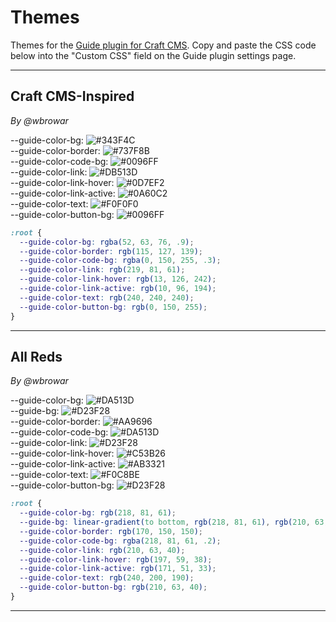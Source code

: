 # Themes

Themes for the [Guide plugin for Craft CMS](https://github.com/wbrowar/craft-3-guide). Copy and paste the CSS code below into the "Custom CSS" field on the Guide plugin settings page.

---

## Craft CMS-Inspired
*By @wbrowar*


--guide-color-bg: ![#343F4C](https://placehold.it/15/343F4C/000000?text=+)<br>
--guide-color-border: ![#737F8B](https://placehold.it/15/737F8B/000000?text=+)<br>
--guide-color-code-bg: ![#0096FF](https://placehold.it/15/0096FF/000000?text=+)<br>
--guide-color-link: ![#DB513D](https://placehold.it/15/DB513D/000000?text=+)<br>
--guide-color-link-hover: ![#0D7EF2](https://placehold.it/15/0D7EF2/000000?text=+)<br>
--guide-color-link-active: ![#0A60C2](https://placehold.it/15/0A60C2/000000?text=+)<br>
--guide-color-text: ![#F0F0F0](https://placehold.it/15/F0F0F0/000000?text=+)<br>
--guide-color-button-bg: ![#0096FF](https://placehold.it/15/0096FF/000000?text=+)<br>

```css
:root {
  --guide-color-bg: rgba(52, 63, 76, .9);
  --guide-color-border: rgb(115, 127, 139);
  --guide-color-code-bg: rgba(0, 150, 255, .3);
  --guide-color-link: rgb(219, 81, 61);
  --guide-color-link-hover: rgb(13, 126, 242);
  --guide-color-link-active: rgb(10, 96, 194);
  --guide-color-text: rgb(240, 240, 240);
  --guide-color-button-bg: rgb(0, 150, 255);
}
```

---

## All Reds
*By @wbrowar*


--guide-color-bg: ![#DA513D](https://placehold.it/15/DA513D/000000?text=+)<br>
--guide-bg: ![#D23F28](https://placehold.it/15/D23F28/000000?text=+)<br>
--guide-color-border: ![#AA9696](https://placehold.it/15/AA9696/000000?text=+)<br>
--guide-color-code-bg: ![#DA513D](https://placehold.it/15/DA513D/000000?text=+)<br>
--guide-color-link: ![#D23F28](https://placehold.it/15/D23F28/000000?text=+)<br>
--guide-color-link-hover: ![#C53B26](https://placehold.it/15/C53B26/000000?text=+)<br>
--guide-color-link-active: ![#AB3321](https://placehold.it/15/AB3321/000000?text=+)<br>
--guide-color-text: ![#F0C8BE](https://placehold.it/15/F0C8BE/000000?text=+)<br>
--guide-color-button-bg: ![#D23F28](https://placehold.it/15/D23F28/000000?text=+)<br>

```css
:root {
  --guide-color-bg: rgb(218, 81, 61);
  --guide-bg: linear-gradient(to bottom, rgb(218, 81, 61), rgb(210, 63, 40));
  --guide-color-border: rgb(170, 150, 150);
  --guide-color-code-bg: rgba(218, 81, 61, .2);
  --guide-color-link: rgb(210, 63, 40);
  --guide-color-link-hover: rgb(197, 59, 38);
  --guide-color-link-active: rgb(171, 51, 33);
  --guide-color-text: rgb(240, 200, 190);
  --guide-color-button-bg: rgb(210, 63, 40);
}
```

---